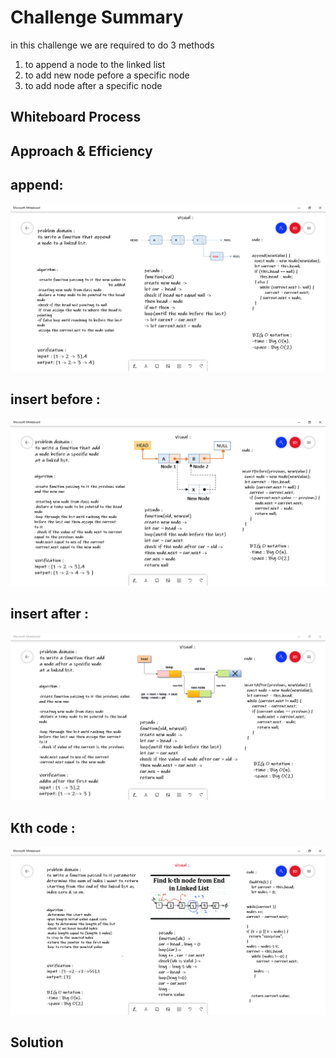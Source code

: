 # Challenge Summary
in this challenge we are required to do 3 methods 
1. to append a node to the linked list
2. to add new node pefore a specific node
3. to add node after a specific node

## Whiteboard Process
<!-- Embedded whiteboard image -->

## Approach & Efficiency
## append:
![img](./images/appending.PNG)

## insert before :

![img](./images/beforeit.PNG)

## insert after :

![img](./images/afterit.PNG)

## Kth code :

![img](./images/kthit.PNG)



## Solution
<!-- Show how to run your code, and examples of it in action -->
